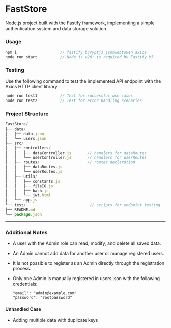 # FastStore
Node.js project built with the Fastify framework, implementing a simple authentication system and data storage solution.

### Usage
```js
npm i                   // fastify bcryptjs jsonwebtoken axios
node run start          // Node.js v20+ is required by Fastify V5
```

### Testing
Use the following command to test the implemented API endpoint with the Axios HTTP client library.
```js
node run test1          // Test for successful use cases
node run test2          // Test for error handling scenarios
```

### Project Structure
```js
FastStore/
├── data/
│   ├── data.json    
│   └── users.json
├── src/
│   ├── controllers/                    
│   │   ├── dataController.js       // handlers for dataRoutes
│   │   └── userController.js       // handlers for userRoutes
│   ├── routes/                     // routes declaration
│   │   ├── dataRoutes.js          
│   │   └── userRoutes.js   
│   ├── utils/
│   │   ├── constants.js
│   │   ├── fileIO.js
│   │   ├── hash.js
│   │   └── jwt.html
│   └── app.js                        
└── test/                            // scripts for endpoint testing
├── README.md
└── package.json

```

---

### Additional Notes

 - A user with the Admin role can read, modify, and delete all saved data.
 - An Admin cannot add data for another user or manage registered users.
 - It is not possible to register as an Admin directly through the registration process.
 - Only one Admin is manually registered in users.json with the following credentials:    

    ```
    "email": "admin@example.com"
    "password": "rootpassword"
    ```

#### Unhandled Case
- Adding multiple data with duplicate keys



